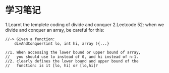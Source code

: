 # 学习笔记
1.Learnt the templete coding of divide and conquer
2.Leetcode 52:
	when we divide and conquer an array, be careful for this:
	
    //-> Given a function:
       	divAndConquer(int lo, int hi, array ){...}
	
    //1. When accessing the lower bound or upper bound of array,
    //   you should use lo instead of 0, and hi instead of n-1.
    //2. clearly defines the lower bound and upper bound of the 
    //   function: is it [lo, hi) or [lo,hi]?
    